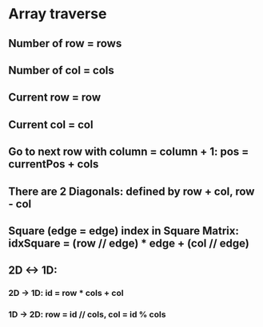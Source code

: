 # Array traverse
## Number of row = **rows**
## Number of col = **cols**
## Current row = **row**
## Current col = **col**

## Go to next row with column = column + 1: pos = currentPos + cols
## There are 2 Diagonals: defined by row + col, row - col
## Square (edge = **edge**) index in Square Matrix: idxSquare = (row // edge) * edge + (col // edge)

## 2D <-> 1D: 
### 2D -> 1D: id = row * cols + col
### 1D -> 2D: row = id // cols, col = id % cols
